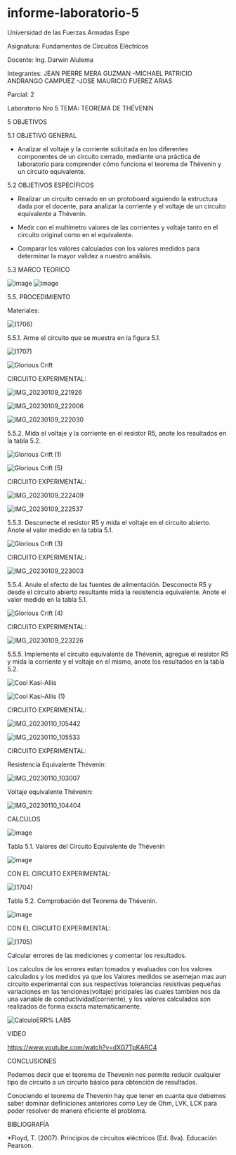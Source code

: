 # informe-laboratorio-5

Universidad de las Fuerzas Armadas Espe

Asignatura: Fundamentos de Circuitos Eléctricos

Docente: Ing. Darwin Alulema

Integrantes: JEAN PIERRE MERA GUZMAN -MICHAEL PATRICIO ANDRANGO CAMPUEZ -JOSE MAURICIO FUEREZ ARIAS

Parcial: 2

Laboratorio Nro 5 TEMA: TEOREMA DE THÉVENIN

5 OBJETIVOS

5.1 OBJETIVO GENERAL

- Analizar el voltaje y la corriente solicitada en los diferentes componentes de un circuito cerrado, mediante una práctica de laboratorio para comprender cómo funciona el teorema de Thévenin y un circuito equivalente.

5.2 OBJETIVOS ESPECÍFICOS

- Realizar un circuito cerrado en un protoboard siguiendo la estructura dada por el docente, para analizar la corriente y el voltaje de un circuito equivalente a Thévenin.

- Medir con el multímetro valores de las corrientes y voltaje tanto en el circuito original como en el equivalente.

- Comparar los valores calculados con los valores medidos para determinar la mayor validez a nuestro análisis.

5.3 MARCO TEORICO

![image](https://user-images.githubusercontent.com/104911658/210898070-612a5990-6ee5-456f-a25c-adca676b9160.png)
![image](https://user-images.githubusercontent.com/104911658/210898555-c2cc1c8f-ee00-41bb-995c-4b9f90422428.png)

5.5. PROCEDIMIENTO

Materiales:

![(1706)](https://user-images.githubusercontent.com/117534483/211603208-fc0e8009-4c1d-4b67-a98a-460cabb0e391.png)

5.5.1. Arme el circuito que se muestra en la figura 5.1.

![(1707)](https://user-images.githubusercontent.com/117534483/211603288-f1e552b8-42aa-46dc-826d-15917bbb2bbc.png)

![Glorious Crift](https://user-images.githubusercontent.com/107088999/210926914-fcc395ae-7dc4-498d-bd60-14225fae9113.png)

CIRCUITO EXPERIMENTAL:

![IMG_20230109_221926](https://user-images.githubusercontent.com/117534483/211472830-c1dda672-a457-4c95-b8f8-d0b3da00f442.jpg)

![IMG_20230109_222006](https://user-images.githubusercontent.com/117534483/211472831-aca18b44-6bc0-4e12-88e5-148be8400059.jpg)

![IMG_20230109_222030](https://user-images.githubusercontent.com/117534483/211472838-4ac77082-15ee-4383-8d4e-d695b218ac9d.jpg)


5.5.2. Mida el voltaje y la corriente en el resistor R5, anote los resultados en la tabla 5.2.

![Glorious Crift (1)](https://user-images.githubusercontent.com/107088999/210929487-0a2768e7-82f9-48c6-b35c-d3f58e7d179f.png)

![Glorious Crift (5)](https://user-images.githubusercontent.com/107088999/211051222-8d0f4acc-1628-41ca-b081-99b859f93257.png)

CIRCUITO EXPERIMENTAL:

![IMG_20230109_222409](https://user-images.githubusercontent.com/117534483/211472968-ef4b7bc2-179b-4208-b30c-38db7952e48c.jpg)

![IMG_20230109_222537](https://user-images.githubusercontent.com/117534483/211472971-9c2ca0c5-99de-4ed8-89a1-ef435a00b3c8.jpg)

5.5.3. Desconecte el resistor R5 y mida el voltaje en el circuito abierto. Anote el valor
medido en la tabla 5.1.

![Glorious Crift (3)](https://user-images.githubusercontent.com/107088999/210929605-0cddd163-d383-4566-b232-5a9caefa8815.png)

CIRCUITO EXPERIMENTAL:

![IMG_20230109_223003](https://user-images.githubusercontent.com/117534483/211473067-c91b1fcc-ce7e-4c7a-8f08-4004b34d75f9.jpg)

5.5.4. Anule el efecto de las fuentes de alimentación. Desconecte R5 y desde el circuito
abierto resultante mida la resistencia equivalente. Anote el valor medido en la tabla 5.1.

![Glorious Crift (4)](https://user-images.githubusercontent.com/107088999/210929730-de2eb100-e257-4582-a352-47860420d7a2.png)

CIRCUITO EXPERIMENTAL:

![IMG_20230109_223226](https://user-images.githubusercontent.com/117534483/211473141-da5ebe7f-47f1-43b4-8ff0-5fa6ba7ea56f.jpg)

5.5.5. Implemente el circuito equivalente de Thévenin, agregue el resistor R5 y mida la
corriente y el voltaje en el mismo, anote los resultados en la tabla 5.2.

![Cool Kasi-Allis](https://user-images.githubusercontent.com/107088999/211053613-bc9f7db3-0630-4785-8b10-59eaa93d7ba5.png)

![Cool Kasi-Allis (1)](https://user-images.githubusercontent.com/107088999/211053787-2db43ab7-a6e3-4638-af9d-4fc614f471cc.png)

CIRCUITO EXPERIMENTAL:

![IMG_20230110_105442](https://user-images.githubusercontent.com/117534483/211601085-85239621-ad4c-4ce7-9396-8853fb64fdd3.jpg)

![IMG_20230110_105533](https://user-images.githubusercontent.com/117534483/211601089-252c7cea-06a9-4c47-afbc-b951c2845d68.jpg)

CIRCUITO EXPERIMENTAL:

Resistencia Equivalente Thévenin:

![IMG_20230110_103007](https://user-images.githubusercontent.com/117534483/211601804-168da0a2-ebe3-43fd-80d5-a710186650fc.jpg)

Voltaje equivalente Thévenin:

![IMG_20230110_104404](https://user-images.githubusercontent.com/117534483/211602055-84ba3c04-c066-4816-a226-1b0d740bef3f.jpg)

CALCULOS 

![image](https://user-images.githubusercontent.com/107088999/211063758-0f237361-78e5-46bc-bc46-b1f39d14d736.png)


Tabla 5.1. Valores del Circuito Equivalente de Thévenin

![image](https://user-images.githubusercontent.com/107088999/211055947-6b0f98ff-9a5c-4c31-a17f-c943fb27ec54.png)

CON EL CIRCUITO EXPERIMENTAL:

![(1704)](https://user-images.githubusercontent.com/117534483/211473570-ae44d3c3-e2fd-4331-ad5d-8ac6b996352b.png)

Tabla 5.2. Comprobación del Teorema de Thévenin.

![image](https://user-images.githubusercontent.com/107088999/211057331-e1f68f77-77bd-4570-9e6e-617c6dfae5f1.png)

CON EL CIRCUITO EXPERIMENTAL:

![(1705)](https://user-images.githubusercontent.com/117534483/211473627-f6918b47-9355-4046-a18c-47c3ef98521c.png)

Calcular errores de las mediciones y comentar los resultados.

Los calculos de los errores estan tomados y evaluados con los valores calculados y los medidos ya que los Valores medidos se asemejan mas aun circuito experimental con sus respectivas tolerancias resistivas pequeñas variaciones en las tenciones(voltaje) pricipales las cuales tambien nos da una variable de conductividad(corriente), y los valores calculados son realizados de forma exacta matematicamente.

![CalculoERR% LAB5](https://user-images.githubusercontent.com/117534483/211474571-f08fbd30-9a4e-4ae6-8cd7-45fd1b56f65e.png)

VIDEO

https://www.youtube.com/watch?v=dXG7TpKARC4

CONCLUSIONES

Podemos decir que el teorema de Thevenin nos permite reducir cualquier tipo de circuito a un circuito básico para obtención de resultados.

Conociendo el teorema de Thevenin hay que tener en cuanta que debemos saber dominar definiciones anteriores como Ley de Ohm, LVK, LCK para poder resolver de manera eficiente el problema.

BIBLIOGRAFÍA

*Floyd, T. (2007). Principios de circuitos eléctricos (Ed. 8va). Educación Pearson.
